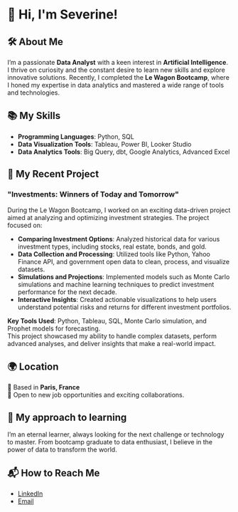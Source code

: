 # 👋 Hi, I'm Severine! 

## 🛠️ About Me
I’m a passionate **Data Analyst** with a keen interest in **Artificial Intelligence**. I thrive on curiosity and the constant desire to learn new skills and explore innovative solutions. Recently, I completed the **Le Wagon Bootcamp**, where I honed my expertise in data analytics and mastered a wide range of tools and technologies.

## 📚 My Skills
- **Programming Languages**: Python, SQL  
- **Data Visualization Tools**: Tableau, Power BI, Looker Studio  
- **Data Analytics Tools**: Big Query, dbt, Google Analytics, Advanced Excel 
 
## 🚀 My Recent Project
### "Investments: Winners of Today and Tomorrow"
During the Le Wagon Bootcamp, I worked on an exciting data-driven project aimed at analyzing and optimizing investment strategies. The project focused on:
- **Comparing Investment Options**: Analyzed historical data for various investment types, including stocks, real estate, bonds, and gold.
- **Data Collection and Processing**: Utilized tools like Python, Yahoo Finance API, and government open data to clean, process, and visualize datasets. 
- **Simulations and Projections**: Implemented models such as Monte Carlo simulations and machine learning techniques to predict investment performance for the next decade.
- **Interactive Insights**: Created actionable visualizations to help users understand potential risks and returns for different investment portfolios.

**Key Tools Used**: Python, Tableau, SQL, Monte Carlo simulation, and Prophet models for forecasting.  
This project showcased my ability to handle complex datasets, perform advanced analyses, and deliver insights that make a real-world impact.

## 🌍 Location
📍 Based in **Paris, France**  
🤝 Open to new job opportunities and exciting collaborations.

## 🎯 My approach to learning
I’m an eternal learner, always looking for the next challenge or technology to master. From bootcamp graduate to data enthusiast, I believe in the power of data to transform the world.

## 📬 How to Reach Me
- [LinkedIn](https://www.linkedin.com/in/severine-darocha)  
- [Email](mailto:severinedarocha15@gmail.com)  
